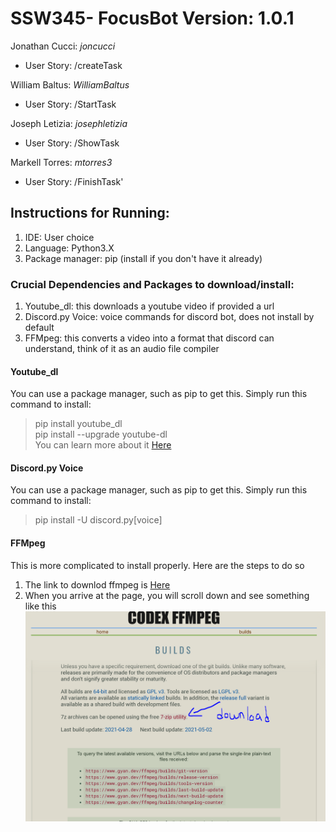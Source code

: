 # SSW345- FocusBot Version: 1.0.1  

Jonathan Cucci: *joncucci*
- User Story: /createTask

William Baltus: *WilliamBaltus*
- User Story: /StartTask

Joseph Letizia: *josephletizia*
- User Story: /ShowTask

Markell Torres: *mtorres3*
- User Story: /FinishTask'


## Instructions for Running:

1. IDE: User choice  
2. Language: Python3.X  
3. Package manager: pip (install if you don't have it already)

### Crucial Dependencies and Packages to download/install:

1. Youtube_dl: this downloads a youtube video if provided a url
2. Discord.py Voice: voice commands for discord bot, does not install by default
3. FFMpeg: this converts a video into a format that discord can understand, think of it as an audio file compiler

#### Youtube_dl  
You can use a package manager, such as pip to get this. Simply run this command to install:
> pip install youtube_dl  
> pip install --upgrade youtube-dl  
You can learn more about it [Here](https://pypi.org/project/youtube_dl/)    

#### Discord.py Voice  
You can use a package manager, such as pip to get this. Simply run this command to install:
> pip install -U discord.py[voice]  

#### FFMpeg 
This is more complicated to install properly. Here are the steps to do so
1. The link to downlod ffmpeg is [Here](https://www.gyan.dev/ffmpeg/builds/)
2. When you arrive at the page, you will scroll down and see something like this  
  ![FFMpeg home page](7zip-ffmpeg.PNG)


